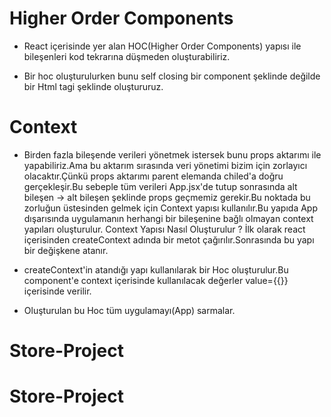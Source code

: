 # Higher Order Components

- React içerisinde yer alan HOC(Higher Order Components) yapısı ile bileşenleri kod tekrarına düşmeden oluşturabiliriz.

- Bir hoc oluşturulurken bunu self closing bir component şeklinde değilde bir Html tagi şeklinde oluştururuz.

# Context

- Birden fazla bileşende verileri yönetmek istersek bunu props aktarımı ile yapabiliriz.Ama bu aktarım sırasında veri yönetimi bizim için zorlayıcı olacaktır.Çünkü props aktarımı parent elemanda chiled'a doğru gerçekleşir.Bu sebeple tüm verileri App.jsx'de tutup sonrasında alt bileşen -> alt bileşen şeklinde props geçmemiz gerekir.Bu noktada bu zorluğun üstesinden gelmek için Context yapısı kullanılır.Bu yapıda App dışarısında uygulamanın herhangi bir bileşenine bağlı olmayan context yapıları oluşturulur.
  Context Yapısı Nasıl Oluşturulur ?
  İlk olarak react içerisinden createContext adında bir metot çağırılır.Sonrasında bu yapı bir değişkene atanır.

- createContext'in atandığı yapı kullanılarak bir Hoc oluşturulur.Bu component'e context içerisinde kullanılacak değerler value={{}} içerisinde verilir.

- Oluşturulan bu Hoc tüm uygulamayı(App) sarmalar.
# Store-Project
# Store-Project
